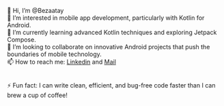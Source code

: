 👋 Hi, I’m @Bezaatay <br>
👀 I’m interested in mobile app development, particularly with Kotlin for Android.<br>
🌱 I’m currently learning advanced Kotlin techniques and exploring Jetpack Compose.<br>
💞️ I’m looking to collaborate on innovative Android projects that push the boundaries of mobile technology. <br>
📫 How to reach me: <a href="https://www.linkedin.com/in/beyza-atayy/" target="_blank">Linkedin</a> and <a href="mailto:beyzaatay01@gmail.com">Mail</a>

<br>
⚡ Fun fact: I can write clean, efficient, and bug-free code faster than I can brew a cup of coffee!<br>

